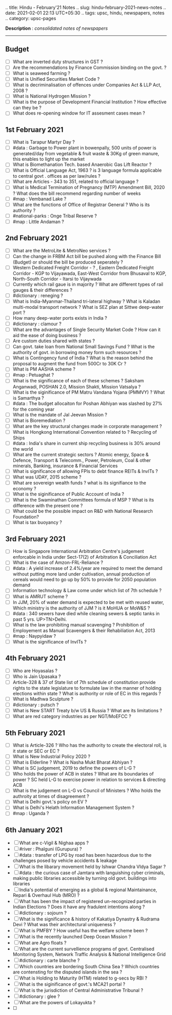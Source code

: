 .. title: Hindu - February'21  Notes
.. slug: hindu-february-2021-news-notes
.. date: 2021-02-01 22:13 UTC+05:30
.. tags: upsc, hindu, newspapers, notes
.. category: upsc-pages

**Description** : *consolidated notes of newspapers*

***
<!-- TEASER_END -->

## Budget
- [ ] What are inverted duty structures in GST ? 
- [ ] Are the recommendations by Finance Commission binding on the govt. ?
- [ ] What is seaweed farming ? 
- [ ] What is Unified Securities Market Code ? 
- [ ] What is decriminalisation of offences under Companies Act & LLP Act, 2008 ?
- [ ] What is National Hydrogen Mission ? 
- [ ] What is the purpose of Development Financial Institution ? How effective can they be ? 
- [ ] What does re-opening window for IT assesment cases mean ? 

## 1st February 2021
- [ ] What is Tarapur Martyr Day ? 
- [ ] #data : Garbage to Power plant in bowenpally, 500 units of power is generated/day from vegetable & fruit waste & 30Kg of green manure, this enables to light up the market
- [ ] What is Biomethanation Tech. based Anaerobic Gas Lift Reactor ? 
- [ ] What is Official Language Act, 1963 ? is 3 language formula applicable to central govt . offices as per law/rules ? 
- [ ] What are Articles - 343 to 351, related to official language ? 
- [ ] What is Medical Termination of Pregnancy (MTP) Amendment Bill, 2020 ? What does the bill recommend regarding number of weeks
- [ ] #map : Vembanad Lake ? 
- [ ] What are the functions of Office of Registrar General ? Who is its authority ? 
- [ ] #national-parks : Onge Tribal Reserve ? 
- [ ] #map : Little Andaman ?

## 2nd February 2021
- [ ] What are the MetroLite & MetroNeo services ? 
- [ ] Can the change in FRBM Act bill be pushed along with the Finance Bill (Budget) or should the bill be produced seperately ?
- [ ] Western Dedicated Freight Corridor - ? , Eastern Dedicated Freight Corridor - KGP to Vijayawada, East-West Corridor from Bhusaval to KGP, North-South Corridor - Itarsi to Vijaywada
- [ ] Currently which rail gaue is in majority ? What are different types of rail gauges & their differences ?
- [ ] #dictionary : reneging ? 
- [ ] What is India-Myanmar-Thailand tri-lateral highway ? What is Kaladan multi-modal transport network ? What is SEZ plan at Sittwe deep-water port ? 
- [ ] How many deep-water ports exists in India ? 
- [ ] #dictionary : clamour ?
- [ ] What are the advantages of Single Security Market Code ? How can it aid the ease of doing business ? 
- [ ] Are custom duties shared with states ? 
- [ ] Can govt. take loan from National Small Savings Fund ? What is the authority of govt. in borrowing money form such resources ? 
- [ ] What is Contingency fund of India ? What is the reason behind the proposal to augment the fund from 500Cr to 30K Cr ?
- [ ] What is PM AASHA scheme ? 
- [ ] #map : Petuaghat ?
- [ ] What is the significance of each of these schemes ? Saksham Anganwadi, POSHAN 2.0, Mission Shakti, Mission Vatsalya ? 
- [ ] What is the siginificance of PM Matru Vandana Yojana (PMMVY) ? What is Samarthya ? 
- [ ] #data : The budget allocaiton for Poshan Abhiyan was slashed by 27% for the coming year 
- [ ] What is the mandate of Jal Jeevan Mission ? 
- [ ] What is Bioremediation ? 
- [ ] What are the key structural changes made in corporate management ?
- [ ] What is Hongkong International Convention related to ? Recycling of Ships 
- [ ] #data : India's share in current ship recycling business is 30% around the world
- [ ] What are the current strategic sectors ? Atomic energy, Space & Defence, Transport & Telecomm., Power, Petroleum, Coal & other minerals, Banking, insurance & Financial Services 
- [ ] What is significance of allowing FPIs to debt finance REITs & InvITs ? 
- [ ] What was UDAY, 2015 scheme ? 
- [ ] What are sovereign wealth funds ? what is its signifiance to the economy ? 
- [ ] What is the siginificance of Public Account of India ? 
- [ ] What is the Swaminathan Committees formula of MSP ? What is its difference with the present one ? 
- [ ] What could be the possible impact on R&D with National Research Foundation?
- [ ] What is tax buoyancy ? 

## 3rd February 2021
- [ ] How is Singapore International Arbitration Centre's judgement enforcable in India under Sect-17(2) of Arbitration & Conciliation Act 
- [ ] What is the case of Amzon-FRL-Reliance ?
- [ ] #data : A yield increase of 2.4%/year are required to meet the demand without putting more land under cultivation, annual production of cereals would need to go up by 50% to provide for 2050 population demand
- [ ] Information technology & Law come under which list of 7th schedule ?
- [ ] What is AMRUT scheme ? 
- [ ] In JJM, 20% of water demand is expected to be met with reused water, Which ministry is the authority of JJM ? is it MoHUA or MoW&S ? 
- [ ] #data : 340 sewers have died while cleaning sewers & septic tanks in past 5 yrs. UP>TN>Delhi.
- [ ] What is the law prohibiting manual scavenging ? Prohibition of Employement as Manual Scavengers & their Rehabiliation Act, 2013
- [ ] #map : Naypyidaw ?
- [ ] What is the significance of InvITs ? 

## 4th February 2021
- [ ] Who are Hoyasalas ? 
- [ ] Who is Jain Upasaka ? 
- [ ] Article-328 & 37 of State list of 7th schedule of constitution provide rights to the state legislature to formulate law in the manner of holding elections within state ? What is authority or role of EC in this regards ? 
- [ ] What is Madhwa Sculpture ?
- [ ] #dictionary : putsch ? 
- [ ] What is New START Treaty b/w US & Russia ? What are its limitations ?
- [ ] What are red category industries as per NGT/MoEFCC ? 

## 5th February 2021
- [ ] What is Article-326 ? Who has the authority to create the electoral roll, is it state or SEC or EC ? 
- [ ] What is New Industrial Policy 2020 ? 
- [ ] What is Elderline ? What is Nasha Mukt Bharat Abhiyan ?
- [ ] What is SC judgement, 2019 to define the powers of L-G ?
- [ ] Who holds the power of ACB in states ? What are its boundaries of power ? SC held L-G to exercise power in relation to services & directing ACB
- [ ] What is the judgement on L-G vs Council of Ministers ? Who holds the authroity at times of disagreement ?
- [ ] What is Delhi govt.'s policy on EV ?
- [ ] What is Delhi's Helath Information Management System ? 
- [ ] #map : Uganda ?

## 6th January 2021
- [ ] What are c-Vigil & Nighaa apps ? 
- [ ] #river : Phalguni (Gurupura) ?
- [ ] #data : transfer of LPG by road has been hazardous due to the challenges posed by vehicle accidents & leakage 
- [ ] What is the libarary movement held by Ishwar Chandra VIdya Sagar ? 
- [ ] #data : the curious case of Jamtara with languishing cyber criminals, making public libraries accessible  by turning old govt. buildings into libraries
- [ ] India's potential of emerging as a global & regional Maintainance, Repari & Overhaul Hub (MRO) ?
- [ ] What has been the impact of registered un-recognized parties in Indian Elections ? Does it have any fradulent intentions along ?
- [ ] #dictionary : sojourn ?
- [ ] What is the significance & history of Kakatiya Dynastry & Rudrama Devi ? What was their architectural uniqueness ?
- [ ] What is PMFBY ? How useful has the welfare scheme been ?
- [ ] What is the recently launched Deep Ocean Mission ?
- [ ] What are Agro floats ?
- [ ] What are the current survellience programs of govt. Centralised Monitoring System, Network Traffic Analysis & National Intelligence Grid
- [ ] #dictionary : carte blanche ? 
- [ ] Which countries are bordering South China Sea ? Which countries are contensting for the disputed islands in the sea ? 
- [ ] What is Holding to Maturity (HTM) related to g-secs by RBI ?
- [ ] What is the siginificance of govt.'s MCA21 portal ?
- [ ] What is the jurisdiction of Central Administrative Tribunal ?
- [ ] #dictionary : glee ?
- [ ] What are the powers of Lokayukta ?
- [ ] 
